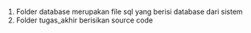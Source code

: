 1. Folder database merupakan file sql yang berisi database dari sistem
2. Folder tugas_akhir berisikan source code